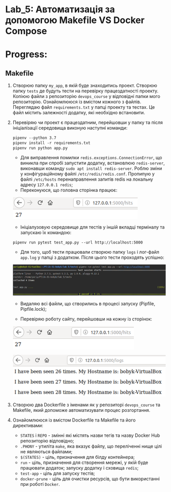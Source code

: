 Lab_5: Автоматизація за допомогою Makefile VS Docker Compose
======
 
# Progress:

Makefile
---
1. Створюю папку `my_app`, в якій буде знаходитись проект. Створюю папку `tests` де будуть тести на перевірку працездатності проекту. Копіюю файли з репозиторію `devops_course` у відповідні папки мого репозиторію. Ознайомлююся із вмістом кожного з файлів. Переглядаю файл `requirements.txt` у папці проекту та тестах. Це файл містить залежності додатку, які необхідно встановити. 

2. Перевіряю чи проект є працездатним, перейшовши у папку та після ініціалізації середовища виконую наступні команди:
    ```
    pipenv --python 3.7
    pipenv install -r requirements.txt
    pipenv run python app.py
    ```
   - Для виправлення помилки `redis.exceptions.ConnectionError`, що виникла при спробі запустити додатку, встановлюю `redis-server`, виконавши команду `sudo apt install redis-server`. Роблю зміни у конфігураційному файлі `/etc/redis/redis.conf`. Пропипую у файлі `/etc/hosts` перенаправлення запитів redis на локальну адресу `127.0.0.1 redis`;
   - Переконуюся, що головна сторінка працює:
   
    ![image](img/1.png)
   
   - Ініціалузовую середовище для тестів у іншій вкладці терміналу та запускаю їх командою:
   ```
   pipenv run pytest test_app.py --url http://localhost:5000
   ```
   
   - Для того, щоб тести працювали створюю папку `logs` і лог-файл `app.log` у папці з додатком. Після цього тести проходять успішно:
   
   ![image](img/4.png)
   
   - Видаляю всі файли, що створились в процесі запуску (Pipfile, Pipfile.lock);
    
   - Перевіряю роботу сайту, перейшовши на кожну із сторінок:
   
   ![image](img/2.png)
   
   ![image](img/3.png)

3. Створюю два Dockerfile з іменами як у репозиторі `devops_course` та Makefile, який допоможе автоматизувати процес розгортання.

4. Ознайомлююся із вмістом Dockerfile та Makefile та його директивами:
    - `STATES` і `REPO` - змінні які містять назви тегів та назву Docker Hub репозиторію відповідно;
    - `.PHONY` - утиліта `make`, яка вказує файлу, що переліченні нище цілі не являються файлами;
    - `$(STATES)` - ціль, призначення для білду контейнера;
    - `run` - ціль, призначення для створення мережі, у якій буде працювати додаток; запуску додатку і сховища `redis`;
    - `test-app` - ціль для запуску тестів;
    - `docker-prune` - ціль для очистки ресурсів, що бути використанні при роботі `Docker`.
    